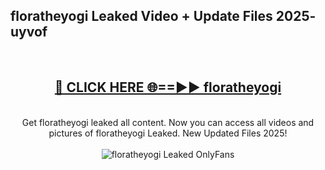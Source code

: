 <h2>floratheyogi Leaked Video + Update Files 2025- uyvof</h2>
<br>
<div align="center">
<h2><a href="https://libra.edu.pl?floratheyogi" rel="nofollow">🔴 CLICK HERE 🌐==►► floratheyogi</a></h2>
<br>
Get floratheyogi leaked all content. Now you can access all videos and pictures of floratheyogi Leaked. New Updated Files 2025!
<br>
<br>
<a href="https://libra.edu.pl?floratheyogi" rel="nofollow" data-target="animated-image.originalLink"><img src="https://i.ibb.co.com/WyWwxjT/player-gif2.gif" alt="floratheyogi Leaked OnlyFans" style="max-width: 100%; display: inline-block;" data-target="animated-image.originalImage"></a>
</div>
<br>